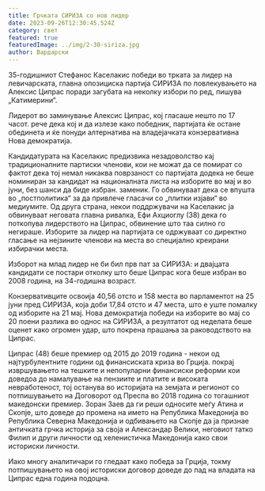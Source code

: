 ```yaml
---
title: Грчката СИРИЗА со нов лидер
date: 2023-09-26T12:30:45.524Z
category: свет
featured: true
featuredImage: ../img/2-30-siriza.jpg
author: Вардарски
---
```

35-годишниот Стефанос Каселакис победи во трката за лидер на левичарската, главна опозициска партија СИРИЗА по повлекувањето на Алексис Ципрас поради загубата на неколку избори по ред, пишува „Катимерини“.

Лидерот во заминување Алексис Ципрас, кој гласаше нешто по 17 часот. рече дека кој и да излезе како победник, партијата ќе остане обединета и ќе понуди алтернатива на владејачката конзервативна Нова демократија.

Кандидатурата на Каселакис предизвика незадоволство кај традиционалните партиски членови, кои не можат да се помират со фактот дека тој немал никаква поврзаност со партијата додека не беше номиниран за кандидат на националната листа на изборите во мај и во јуни, без шанси да биде избран. заменик. Го обвинуваат дека се впушта во „постполитика“ за да привлече гласачи со „плитки изјави“ во медиумите. Од друга страна, некои поддржувачи на Каселакис ја обвинуваат неговата главна ривалка, Ефи Ахциоглу (38) дека го поткопува лидерството на Ципрас, обвинение што таа силно го негираше. Изборите за лидер на партијата се одржуваат со директно гласање на нејзините членови на места во специјално креирани избирачки места.

Изборот на млад лидер не би бил прв пат за СИРИЗА: и двајцата кандидати се постари отколку што беше Ципрас кога беше избран во 2008 година, на 34-годишна возраст.

Конзервативците освоија 40,56 отсто и 158 места во парламентот на 25 јуни пред СИРИЗА, која доби 17,84 отсто и 47 места, што е уште помалку од изборите на 21 мај. Нова демократија победи на изборите во мај со 20 поени разлика во однос на СИРИЗА, а резултатот од неделата беше оценет како огромен удар, што покрена прашања за раководството на Ципрас.

Ципрас (48) беше премиер од 2015 до 2019 година - некои од најтурбулентните години од финансиската криза во Грција. покрај извршувањето на тешките и непопуларни финансиски реформи кои доведоа до намалување на пензиите и платите и високата невработеност, тој останува во историјата на земјата и регионот со потпишувањето на Договорот од Преспа во 2018 година со тогашниот македонски премиер. Зоран Заев да ги реши односите меѓу Атина и Скопје, што доведе до промена на името на Република Македонија во Република Северна Македонија и одбивањето на Скопје да ја признае античката грчка историја за своја и Александар Велики, неговиот татко Филип и други личности од хеленистичка Македонија како свои историски личности.

Иако многу аналитичари го гледаат како победа за Грција, токму потпишувањето на овој историски договор доведе до пад на владата на Ципрас една година подоцна.